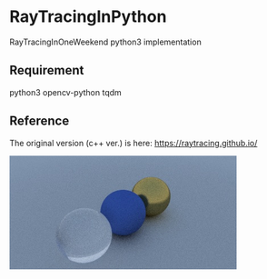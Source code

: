 # RayTracingInPython
RayTracingInOneWeekend python3 implementation

## Requirement
python3
opencv-python
tqdm

## Reference
The original version (c++ ver.) is here: https://raytracing.github.io/

![](render.jpg)